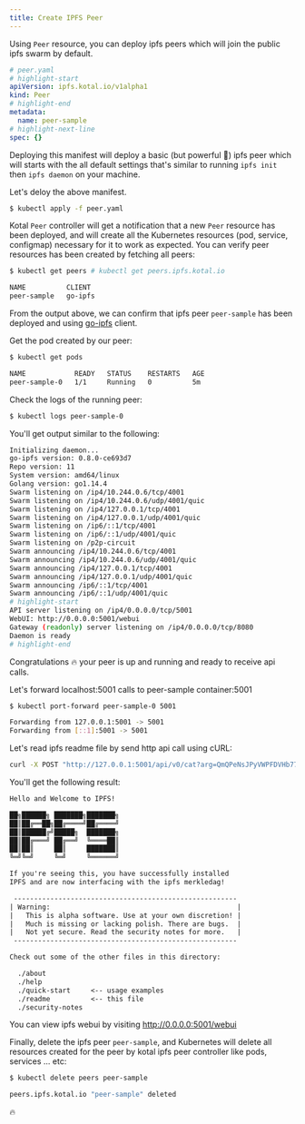 ```yaml
---
title: Create IPFS Peer
---
```


Using `Peer` resource, you can deploy ipfs peers which will join the public ipfs swarm by default.

```yaml
# peer.yaml
# highlight-start
apiVersion: ipfs.kotal.io/v1alpha1
kind: Peer
# highlight-end
metadata:
  name: peer-sample
# highlight-next-line
spec: {}
```

Deploying this manifest will deploy a basic (but powerful :muscle:) ipfs peer which will starts with the all default settings that's similar to running `ipfs init` then `ipfs daemon` on your machine.

Let's deloy the above manifest.

```bash
$ kubectl apply -f peer.yaml
```

Kotal `Peer` controller will get a notification that a new `Peer` resource has been deployed, and will create all the Kubernetes resources (pod, service, configmap) necessary for it to work as expected. You can verify peer resources has been created by fetching all peers:

```bash
$ kubectl get peers # kubectl get peers.ipfs.kotal.io

NAME          CLIENT
peer-sample   go-ipfs
```

From the output above, we can confirm that ipfs peer `peer-sample` has been deployed and using [go-ipfs](https://github.com/ipfs/go-ipfs) client.

Get the pod created by our peer:

```bash
$ kubectl get pods

NAME            READY   STATUS    RESTARTS   AGE
peer-sample-0   1/1     Running   0          5m
```

Check the logs of the running peer:

```bash
$ kubectl logs peer-sample-0
```

You'll get output similar to the following:

```bash
Initializing daemon...
go-ipfs version: 0.8.0-ce693d7
Repo version: 11
System version: amd64/linux
Golang version: go1.14.4
Swarm listening on /ip4/10.244.0.6/tcp/4001
Swarm listening on /ip4/10.244.0.6/udp/4001/quic
Swarm listening on /ip4/127.0.0.1/tcp/4001
Swarm listening on /ip4/127.0.0.1/udp/4001/quic
Swarm listening on /ip6/::1/tcp/4001
Swarm listening on /ip6/::1/udp/4001/quic
Swarm listening on /p2p-circuit
Swarm announcing /ip4/10.244.0.6/tcp/4001
Swarm announcing /ip4/10.244.0.6/udp/4001/quic
Swarm announcing /ip4/127.0.0.1/tcp/4001
Swarm announcing /ip4/127.0.0.1/udp/4001/quic
Swarm announcing /ip6/::1/tcp/4001
Swarm announcing /ip6/::1/udp/4001/quic
# highlight-start
API server listening on /ip4/0.0.0.0/tcp/5001
WebUI: http://0.0.0.0:5001/webui
Gateway (readonly) server listening on /ip4/0.0.0.0/tcp/8080
Daemon is ready
# highlight-end
```

Congratulations :fire: your peer is up and running and ready to receive api calls.

Let's forward localhost:5001 calls to peer-sample container:5001

```bash
$ kubectl port-forward peer-sample-0 5001

Forwarding from 127.0.0.1:5001 -> 5001
Forwarding from [::1]:5001 -> 5001
```

Let's read ipfs readme file by send http api call using cURL:

```bash
curl -X POST "http://127.0.0.1:5001/api/v0/cat?arg=QmQPeNsJPyVWPFDVHb77w8G42Fvo15z4bG2X8D2GhfbSXc/readme"
```

You'll get the following result:

```txt
Hello and Welcome to IPFS!

██╗██████╗ ███████╗███████╗
██║██╔══██╗██╔════╝██╔════╝
██║██████╔╝█████╗  ███████╗
██║██╔═══╝ ██╔══╝  ╚════██║
██║██║     ██║     ███████║
╚═╝╚═╝     ╚═╝     ╚══════╝

If you're seeing this, you have successfully installed
IPFS and are now interfacing with the ipfs merkledag!

 -------------------------------------------------------
| Warning:                                              |
|   This is alpha software. Use at your own discretion! |
|   Much is missing or lacking polish. There are bugs.  |
|   Not yet secure. Read the security notes for more.   |
 -------------------------------------------------------

Check out some of the other files in this directory:

  ./about
  ./help
  ./quick-start     <-- usage examples
  ./readme          <-- this file
  ./security-notes
```

You can view ipfs webui by visiting http://0.0.0.0:5001/webui

Finally, delete the ipfs peer `peer-sample`, and Kubernetes will delete all resources created for the peer by kotal ipfs peer controller like pods, services ... etc:

```bash
$ kubectl delete peers peer-sample

peers.ipfs.kotal.io "peer-sample" deleted
```

:fire:

